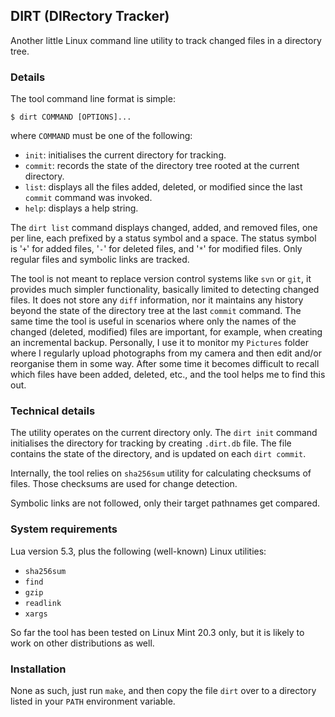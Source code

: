 ## DIRT (DIRectory Tracker)

Another little Linux command line utility to track changed files in a directory tree.

### Details
The tool command line format is simple:
```
$ dirt COMMAND [OPTIONS]...
```
where `COMMAND` must be one of the following:
- `init`: initialises the current directory for tracking.
- `commit`: records the state of the directory tree rooted at the current directory.
- `list`: displays all the files added, deleted, or modified since the last `commit` command was invoked.
- `help`: displays a help string.

The `dirt list` command displays changed, added, and removed files, one per line, each prefixed
by a status symbol and a space. The status symbol is '`+`' for added files,
'`-`' for deleted files, and '`*`' for modified files. Only regular files and symbolic links are tracked.

The tool is not meant to replace version control systems like `svn` or `git`,
it provides much simpler functionality, basically limited to detecting changed files.
It does not store any `diff` information, nor it maintains any history beyond the state of the
directory tree at the last `commit` command. The same time the tool is useful in scenarios where
only the names of the changed (deleted, modified) files are important, for example, when creating an
incremental backup. Personally, I use it to monitor my `Pictures` folder where I regularly
upload photographs from my camera and then edit and/or reorganise them in some way.
After some time it becomes difficult to recall which files have been added, deleted, etc., and
the tool helps me to find this out.

### Technical details
The utility operates on the current directory only.
The `dirt init` command initialises the directory for tracking by creating `.dirt.db` file.
The file contains the state of the directory, and is updated on each `dirt commit`.

Internally, the tool relies on `sha256sum` utility for calculating checksums of files. Those checksums
are used for change detection.

Symbolic links are not followed, only their target pathnames get compared.

### System requirements
Lua version 5.3, plus the following (well-known) Linux utilities:
* `sha256sum`
* `find`
* `gzip`
* `readlink`
* `xargs`

So far the tool has been tested on Linux Mint 20.3 only, but it is likely to work on other
distributions as well.

### Installation
None as such, just run `make`, and then copy the file `dirt` over to a directory listed in
your `PATH` environment variable.
